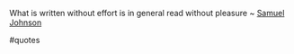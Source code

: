 What is written without effort is in general read without pleasure ~ [Samuel Johnson](https://londonwriterssalon.us4.list-manage.com/track/click?u=8b047263967451488070a8ad0&id=1e2b610ca7&e=bc5cbc9b90)

#quotes 